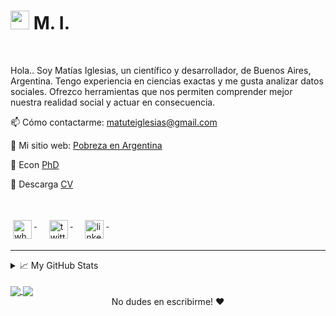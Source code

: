 
<!--
**matuteiglesias/matuteiglesias** is a ✨ _special_ ✨ repository because its `README.md` (this file) appears on your GitHub profile.

Here are some ideas to get you started:

- 🔭 I’m currently working on ...
- 🌱 I’m currently learning ...
- 👯 I’m looking to collaborate on ...
- 🤔 I’m looking for help with ...
- 💬 Ask me about ...
- 📫 How to reach me: ...
- 😄 Pronouns: ...
- ⚡ Fun fact: ...
-->

<h1><img src="https://emojis.slackmojis.com/emojis/images/1531849430/4246/blob-sunglasses.gif?1531849430" width="30"/> M. I.</h1>



<br>

Hola.. Soy Matías Iglesias, un científico y desarrollador, de Buenos Aires, Argentina. Tengo experiencia en ciencias exactas y me gusta analizar datos sociales. Ofrezco herramientas que nos permiten comprender mejor nuestra realidad social y actuar en consecuencia.


📫 Cómo contactarme: <a href="mailto:matuteiglesias@gmail.com">matuteiglesias@gmail.com</a>

🔗 Mi sitio web: <a href="http://matuteiglesias.link/Mapas/">Pobreza en Argentina</a>

💬 Econ <a href="http://matuteiglesias.link/dice/docs/Tesi_di_laurea_Pisa_Iglesias.pdf">PhD</a>

📄 Descarga <a href="http://www.matuteiglesias.link/CV_2023-2.pdf">CV</a>


<br>
<!-- <img align="right" height="250" width="400" alt="GIF" src="https://miro.medium.com/max/1360/1*IRGHmiGsa16stedQvIaZfw.gif" /> -->
<!-- <img align="right" alt="GIF" src="https://media.giphy.com/media/3ohzdKvLT1DxFxhZAI/giphy.gif" /> -->


<!-- 
<br>
<p align="left"> <img src="https://komarev.com/ghpvc/?username=matuteiglesias" alt="matuteiglesias" /> </p>
</br>
 -->


<p align="left">
    <a href="https://api.whatsapp.com/send?phone=5491158893867" target="_blank">
    <img src="https://cdn3.iconfinder.com/data/icons/social-media-black-white-2/512/BW_Whatsapp_glyph_svg-512.png" alt="whatsapp" height="30" style="vertical-align:top; margin:4px">
  </a>&nbsp;&nbsp;&nbsp;
  <a href="https://twitter.com/matuteiglesias" target="_blank">
    <img src="https://cdn3.iconfinder.com/data/icons/social-media-black-white-2/512/BW_Twitter_glyph_svg-512.png" alt="twitter" height="30" style="vertical-align:top; margin:4px">
  </a>&nbsp;&nbsp;&nbsp;
  <a href="https://www.linkedin.com/in/matiasiglesias/" target="_blank">
    <img src="https://cdn3.iconfinder.com/data/icons/social-media-black-white-2/512/BW_Linkedin_glyph_svg-512.png" alt="linkedin" height="30" style="vertical-align:top; margin:4px">
  </a>&nbsp;&nbsp;&nbsp;
</p>


<hr>
<details>
<summary>📈 My GitHub Stats</summary>
<p align="center"> <img src="https://github-readme-stats.vercel.app/api?username=matuteiglesias&show_icons=true&theme=gotham" alt="matuteiglesias" />
</details>
</br>
<a href="https://github.com/matuteiglesias/economia.gob.ar-datos" target="_blank">
  <img align="center" src="https://github-readme-stats.vercel.app/api/pin/?username=matuteiglesias&repo=economia.gob.ar-datos&theme=dracula" />
</a>
<a href="https://github.com/matuteiglesias/IPC-Argentina" target="_blank">
 <img align="center" src="https://github-readme-stats.vercel.app/api/pin/?username=matuteiglesias&repo=IPC-Argentina&theme=dracula" />
</a>
<div align="center">
No dudes en escribirme! ❤️
</div>
